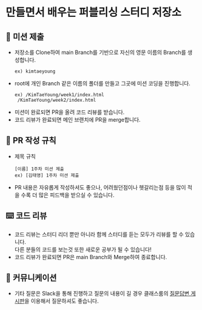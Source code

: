 # 만들면서 배우는 퍼블리싱 스터디 저장소

## 🎯 미션 제출

- 저장소를 Clone하여 main Branch를 기반으로 자신의 영문 이름의 Branch를 생성합니다.
  ```
  ex) kimtaeyoung
  ```
- root에 개인 Branch 같은 이름의 폴더를 만들고 그곳에 미션 코딩을 진행합니다.
  ```
  ex) /KimTaeYoung/week1/index.html
   /KimTaeYoung/week2/index.html
  ```
- 미션이 완료되면 PR을 올려 코드 리뷰를 받습니다.
- 코드 리뷰가 완료되면 메인 브랜치에 PR을 merge합니다.

## 📝 PR 작성 규칙

- 제목 규칙
  ```
  [이름] 1주차 미션 제출
  ex) [김태영] 1주차 미션 제출
  ```
- PR 내용은 자유롭게 작성하셔도 좋으나, 어려웠던점이나 헷갈리는점 등을 많이 적을 수록 더 많은 피드백을 받으실 수 있습니다.

## ⌨️ 코드 리뷰
- 코드 리뷰는 스터디 리더 뿐만 아니라 함께 스터디를 듣는 모두가 리뷰를 할 수 있습니다.
<br>다른 분들의 코드를 보는것 또한 새로운 공부가 될 수 있습니다!
- 코드 리뷰가 완료되면 PR은 main Branch와 Merge하여 종료합니다.

## 💬 커뮤니케이션
- 기타 질문은 Slack을 통해 진행하고 질문의 내용이 길 경우 클래스룸의 [질문답변 게시판](https://school.programmers.co.kr/app/courses/14716/questions/)을 이용해서 질문하셔도 좋습니다.
